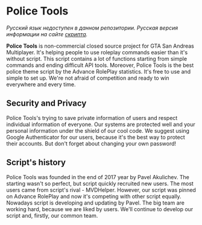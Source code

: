 # Police Tools
_Русский язык недоступен в данном репозитории. Русская версия информации на сайте [скрипта](http://policetools.ru)._

**Police Tools** is non-commercial closed source project for GTA San Andreas Multiplayer. It's helping people to use roleplay commands easier than it's without script. This script contains a lot of functions starting from simple commands and ending difficult API tools. Moreover, Police Tools is the best police theme script by the Advance RolePlay statistics. It's free to use and simple to set up. We're not afraid of competition and ready to win everywhere and every time.

## Security and Privacy
Police Tools's trying to save private information of users and respect individual information of everyone. Our systems are protected well and your personal information under the shield of our cool code. We suggest using Google Authenticator for our users, because it's the best way to protect their accounts. But don't forget about changing your own password!

## Script's history
Police Tools was founded in the end of 2017 year by Pavel Akulichev. The starting wasn't so perfect, but script quickly recruited new users. The most users came from script's rival - MVDHelper. However, our script was pinned on Advance RolePlay and now it's competing with other script equally. Nowadays script is developing and updating by Pavel. The big team are working hard, because we are liked by users. We'll continue to develop our script and, firstly, our common team.
